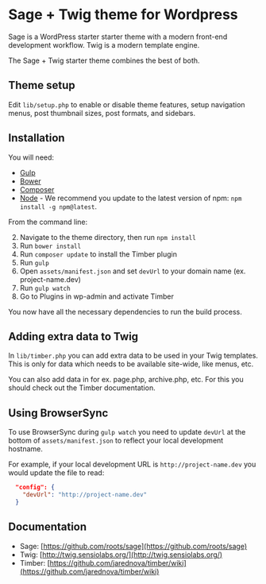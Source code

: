 # Sage + Twig theme for Wordpress

Sage is a WordPress starter starter theme with a modern front-end development workflow. Twig is a modern template engine.

The Sage + Twig starter theme combines the best of both.

## Theme setup

Edit `lib/setup.php` to enable or disable theme features, setup navigation menus, post thumbnail sizes, post formats, and sidebars.

## Installation

You will need:

- [Gulp](http://gulpjs.com/)
- [Bower](http://bower.io/)
- [Composer](https://getcomposer.org/)
- [Node](http://nodejs.org/download/) - We recommend you update to the latest version of npm: `npm install -g npm@latest`.

From the command line:

2. Navigate to the theme directory, then run `npm install`
3. Run `bower install`
4. Run `composer update` to install the Timber plugin
5. Run `gulp`
6. Open `assets/manifest.json` and set `devUrl` to your domain name (ex. project-name.dev)
7. Run `gulp watch`
8. Go to Plugins in wp-admin and activate Timber

You now have all the necessary dependencies to run the build process.

## Adding extra data to Twig

In `lib/timber.php` you can add extra data to be used in your Twig templates. This is only for data which needs to be available site-wide, like menus, etc.

You can also add data in for ex. page.php, archive.php, etc. For this you should check out the Timber documentation.

## Using BrowserSync

To use BrowserSync during `gulp watch` you need to update `devUrl` at the bottom of `assets/manifest.json` to reflect your local development hostname.

For example, if your local development URL is `http://project-name.dev` you would update the file to read:

```json
  "config": {
    "devUrl": "http://project-name.dev"
  }
```

## Documentation

- Sage: [https://github.com/roots/sage](https://github.com/roots/sage)
- Twig: [http://twig.sensiolabs.org/](http://twig.sensiolabs.org/)
- Timber: [https://github.com/jarednova/timber/wiki](https://github.com/jarednova/timber/wiki)
